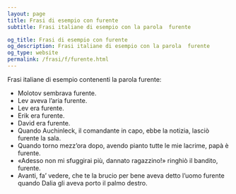 ```yaml
---
layout: page
title: Frasi di esempio con furente 
subtitle: Frasi italiane di esempio con la parola  furente

og_title: Frasi di esempio con furente 
og_description: Frasi italiane di esempio con la parola  furente
og_type: website
permalink: /frasi/f/furente.html
---
```


Frasi italiane di esempio contenenti la parola furente:


- Molotov sembrava furente.
- Lev aveva l’aria furente.
- Lev era furente.
- Erik era furente.
- David era furente.
- Quando Auchinleck, il comandante in capo, ebbe la notizia, lasciò furente la sala.
- Quando torno mezz’ora dopo, avendo pianto tutte le mie lacrime, papà è furente.
- «Adesso non mi sfuggirai più, dannato ragazzino!» ringhiò il bandito, furente.
- Avanti, fa’ vedere, che te la brucio per bene aveva detto l’uomo furente quando Dalia gli aveva porto il palmo destro.
